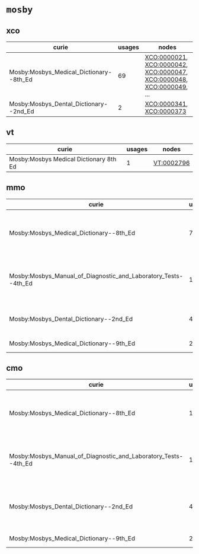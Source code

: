 # `mosby`

## xco

| curie                                   |   usages | nodes                                                                                                                                                                                                                                                                                                      |
|-----------------------------------------|----------|------------------------------------------------------------------------------------------------------------------------------------------------------------------------------------------------------------------------------------------------------------------------------------------------------------|
| Mosby:Mosbys_Medical_Dictionary--8th_Ed |       69 | [XCO:0000021](http://purl.obolibrary.org/obo/XCO_0000021), [XCO:0000042](http://purl.obolibrary.org/obo/XCO_0000042), [XCO:0000047](http://purl.obolibrary.org/obo/XCO_0000047), [XCO:0000048](http://purl.obolibrary.org/obo/XCO_0000048), [XCO:0000049](http://purl.obolibrary.org/obo/XCO_0000049), ... |
| Mosby:Mosbys_Dental_Dictionary--2nd_Ed  |        2 | [XCO:0000341](http://purl.obolibrary.org/obo/XCO_0000341), [XCO:0000373](http://purl.obolibrary.org/obo/XCO_0000373)                                                                                                                                                                                       |

## vt

| curie                                  |   usages | nodes                                                   |
|----------------------------------------|----------|---------------------------------------------------------|
| Mosby:Mosbys Medical Dictionary 8th Ed |        1 | [VT:0002796](http://purl.obolibrary.org/obo/VT_0002796) |

## mmo

| curie                                                          |   usages | nodes                                                                                                                                                                                                                                                                                                      |
|----------------------------------------------------------------|----------|------------------------------------------------------------------------------------------------------------------------------------------------------------------------------------------------------------------------------------------------------------------------------------------------------------|
| Mosby:Mosbys_Medical_Dictionary--8th_Ed                        |       74 | [MMO:0000036](http://purl.obolibrary.org/obo/MMO_0000036), [MMO:0000040](http://purl.obolibrary.org/obo/MMO_0000040), [MMO:0000055](http://purl.obolibrary.org/obo/MMO_0000055), [MMO:0000095](http://purl.obolibrary.org/obo/MMO_0000095), [MMO:0000147](http://purl.obolibrary.org/obo/MMO_0000147), ... |
| Mosby:Mosbys_Manual_of_Diagnostic_and_Laboratory_Tests--4th_Ed |       17 | [MMO:0000033](http://purl.obolibrary.org/obo/MMO_0000033), [MMO:0000090](http://purl.obolibrary.org/obo/MMO_0000090), [MMO:0000093](http://purl.obolibrary.org/obo/MMO_0000093), [MMO:0000132](http://purl.obolibrary.org/obo/MMO_0000132), [MMO:0000146](http://purl.obolibrary.org/obo/MMO_0000146), ... |
| Mosby:Mosbys_Dental_Dictionary--2nd_Ed                         |        4 | [MMO:0000005](http://purl.obolibrary.org/obo/MMO_0000005), [MMO:0000006](http://purl.obolibrary.org/obo/MMO_0000006), [MMO:0000157](http://purl.obolibrary.org/obo/MMO_0000157), [MMO:0000239](http://purl.obolibrary.org/obo/MMO_0000239)                                                                 |
| Mosby:Mosbys_Medical_Dictionary--9th_Ed                        |        2 | [MMO:0000588](http://purl.obolibrary.org/obo/MMO_0000588), [MMO:0000629](http://purl.obolibrary.org/obo/MMO_0000629)                                                                                                                                                                                       |

## cmo

| curie                                                          |   usages | nodes                                                                                                                                                                                                                                                                                                      |
|----------------------------------------------------------------|----------|------------------------------------------------------------------------------------------------------------------------------------------------------------------------------------------------------------------------------------------------------------------------------------------------------------|
| Mosby:Mosbys_Medical_Dictionary--8th_Ed                        |      171 | [CMO:0000077](http://purl.obolibrary.org/obo/CMO_0000077), [CMO:0000229](http://purl.obolibrary.org/obo/CMO_0000229), [CMO:0000231](http://purl.obolibrary.org/obo/CMO_0000231), [CMO:0000286](http://purl.obolibrary.org/obo/CMO_0000286), [CMO:0000669](http://purl.obolibrary.org/obo/CMO_0000669), ... |
| Mosby:Mosbys_Manual_of_Diagnostic_and_Laboratory_Tests--4th_Ed |      108 | [CMO:0000023](http://purl.obolibrary.org/obo/CMO_0000023), [CMO:0000024](http://purl.obolibrary.org/obo/CMO_0000024), [CMO:0000025](http://purl.obolibrary.org/obo/CMO_0000025), [CMO:0000027](http://purl.obolibrary.org/obo/CMO_0000027), [CMO:0000029](http://purl.obolibrary.org/obo/CMO_0000029), ... |
| Mosby:Mosbys_Dental_Dictionary--2nd_Ed                         |       45 | [CMO:0000004](http://purl.obolibrary.org/obo/CMO_0000004), [CMO:0000006](http://purl.obolibrary.org/obo/CMO_0000006), [CMO:0000007](http://purl.obolibrary.org/obo/CMO_0000007), [CMO:0000096](http://purl.obolibrary.org/obo/CMO_0000096), [CMO:0000097](http://purl.obolibrary.org/obo/CMO_0000097), ... |
| Mosby:Mosbys_Medical_Dictionary--9th_Ed                        |        2 | [CMO:0002762](http://purl.obolibrary.org/obo/CMO_0002762), [CMO:0002791](http://purl.obolibrary.org/obo/CMO_0002791)                                                                                                                                                                                       |

